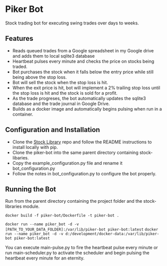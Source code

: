 # Piker Bot

Stock trading bot for executing swing trades over days to weeks. 

## Features
- Reads queued trades from a Google spreadsheet in my Google drive and adds them to local sqlite3 database
- Heartbeat pulses every minute and checks the price on stocks being traded.
- Bot purchases the stock when it falls below the entry price while still being above the stop loss.
- Bot will sell the stock when the stop loss is hit.
- When the exit price is hit, bot will implement a 2% trailing stop loss until the stop loss is hit and the stock is sold for a profit.
- As the trade progreses, the bot automatically updates the sqlite3 database and the trade journal in Google Drive.
- Builds as a docker image and automatically begins pulsing when run in a container.

## Configuration and Installation
- Clone the [Stock Library](https://github.com/adam-long-tech/stock-libraries) repo and follow the README instructions to install locally with pip.
- Clone the piker-bot into the same parent directory containing stock-libaries.
- Copy the example_configuration.py file and rename it bot_configuration.py
- Follow the notes in bot_configuration.py to configure the bot properly.

## Running the Bot

Run from the parent directory containing the project folder and the stock-libraries module.

`docker build -f piker-bot/Dockerfile -t piker-bot .`

`docker run --name piker_bot -d -v [PATH_TO_YOUR_DATA_FOLDER]:/var/lib/piker-bot piker-bot:latest`
`docker run --name piker_bot -d -v d:/development/docker-data:/var/lib/piker-bot piker-bot:latest`

You can execute main-pulse.py to fire the heartbeat pulse every minute or run main-scheduler.py to activate
the scheduler and begin pulsing the heartbeat every minute for an eternity.

